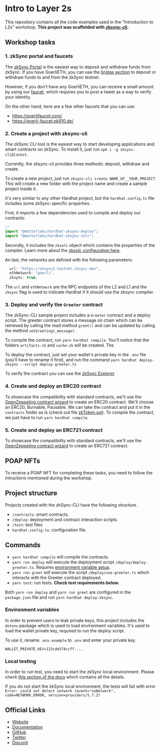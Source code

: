 # Intro to Layer 2s

This repository contains all the code examples used in the "Introduction to L2s" workshop.
**This project was scaffolded with [zksync-cli](https://github.com/matter-labs/zksync-cli).**

## Workshop tasks

### 1. zkSync portal and faucets

The [zkSync Portal](https://portal.zksync.io/) is the easiest way to deposit and withdraw funds from zkSync. If you have GoerliETH, you can use the [bridge section](https://portal.zksync.io/bridge) to deposit or withdraw funds to and from the zkSync testnet.

However, if you don't have any GoerliETH, you can receive a small amount by using our [faucet](https://portal.zksync.io/faucet), which requires you to post a tweet as a way to verify your identity.

On the other hand, here are a few other faucets that you can use:

- https://goerlifaucet.com/
- https://goerli-faucet.pk910.de/

### 2. Create a project with zksync-cli

The zkSync CLI tool is the easiest way to start developing applications and smart contracts on zkSync. To install it, just run `npm i -g zksync-cli@latest`.

Currently, the zksync-cli provides three methods: deposit, withdraw and create.

To create a new project, just run `zksync-cli create NAME_OF__YOUR_PROJECT`. This will create a new folder with the project name and create a sample project inside it.

It's very similar to any other Hardhat project, but the `hardhat.config.ts` file includes some zkSync-specific properties.

First, it imports a few dependencies used to compile and deploy our contracts:

```typescript
//
import "@matterlabs/hardhat-zksync-deploy";
import "@matterlabs/hardhat-zksync-solc";
```

Secondly, it includes the `zksolc` object which contains the properties of the compiler. Learn more about the [zksolc configuration here](https://v2-docs.zksync.io/api/hardhat/plugins.html#hardhat-zksync-solc).

An last, the networks are defined with the following parameters:

```js
  url: "https://zksync2-testnet.zksync.dev",
  ethNetwork: "goerli",
  zksync: true,
```

The `url` and `ethNetwork` are the RPC endpoints of the L2 and L1 and the `zksync` flag is used to indicate Hardhat if it should use the zksync compiler.

### 3. Deploy and verify the `Greeter` contract

The zkSync-CLI sample project includes a `Greeter` contract and a deploy script. The greeter contract stores a message on chain which can be retrieved by calling the read method `greet()` and can be updated by calling the method `setGreeting(_message)`.

To compile the contract, run `yarn hardhat compile`. You'll notice that the folders `artifacts-zk` and `cache-zk` will be created. The

To deploy the contract, just set your wallet's private key in the `.env` file (you'll have to rename it first), and run the command `yarn hardhat deploy-zksync --script deploy-greeter.ts`

To verify the contract you can use the [zkSync Explorer](https://goerli.explorer.zksync.io/)

### 4. Create and deploy an ERC20 contract

To showcase the compatibility with standard contracts, we'll use the [OpenZeppeling contract wizard](https://wizard.openzeppelin.com/#erc20) to create an ERC20 contract. We'll choose an ERC20, Burnable, Pausable. We can take the contract and put it in the `contracts` folder as is (check out file [zkToken.sol](./contracts/zkToken.sol)). To compile the contract, we just have to run `yarn hardhat compile`.

### 5. Create and deploy an ERC721 contract

To showcase the compatibility with standard contracts, we'll use the [OpenZeppeling contract wizard](https://wizard.openzeppelin.com/#erc20) to create an ERC721 contract.

## POAP NFTs

To receive a POAP NFT for completing these tasks, you need to follow the intructions mentioned during the workshop.

## Project structure

Projects created with the zkSync-CLI have the following structure.

- `/contracts`: smart contracts.
- `/deploy`: deployment and contract interaction scripts.
- `/test`: test files
- `hardhat.config.ts`: configuration file.

## Commands

- `yarn hardhat compile` will compile the contracts.
- `yarn run deploy` will execute the deployment script `/deploy/deploy-greeter.ts`. Requires [environment variable setup](#environment-variables).
- `yarn run greet` will execute the script `/deploy/use-greeter.ts` which interacts with the Greeter contract deployed.
- `yarn test`: run tests. **Check test requirements below.**

Both `yarn run deploy` and `yarn run greet` are configured in the `package.json` file and run `yarn hardhat deploy-zksync`.

### Environment variables

In order to prevent users to leak private keys, this project includes the `dotenv` package which is used to load environment variables. It's used to load the wallet private key, required to run the deploy script.

To use it, rename `.env.example` to `.env` and enter your private key.

```
WALLET_PRIVATE_KEY=123cde574ccff....
```

### Local testing

In order to run test, you need to start the zkSync local environment. Please check [this section of the docs](https://v2-docs.zksync.io/api/hardhat/testing.html#prerequisites) which contains all the details.

If you do not start the zkSync local environment, the tests will fail with error `Error: could not detect network (event="noNetwork", code=NETWORK_ERROR, version=providers/5.7.2)`

## Official Links

- [Website](https://zksync.io/)
- [Documentation](https://v2-docs.zksync.io/dev/)
- [GitHub](https://github.com/matter-labs)
- [Twitter](https://twitter.com/zksync)
- [Discord](https://discord.gg/nMaPGrDDwk)
